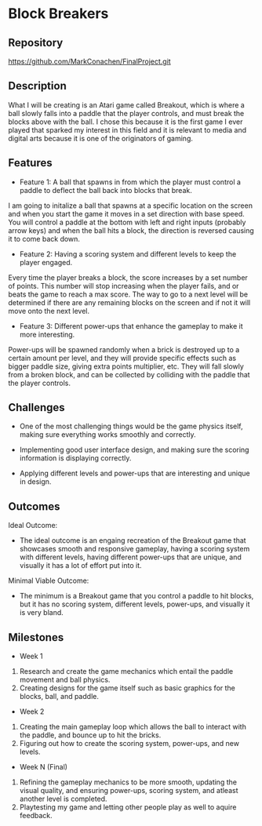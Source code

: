 # Block Breakers

## Repository
https://github.com/MarkConachen/FinalProject.git

## Description
What I will be creating is an Atari game called Breakout, which is where a ball slowly falls into a paddle that the player controls, and must break the blocks above with the ball. I chose this because it is the first game I ever played that sparked my interest in this field and it is relevant to media and digital arts because it is one of the originators of gaming.

## Features
- Feature 1:
  A ball that spawns in from which the player must control a paddle to deflect the ball back into blocks that break.

I am going to initalize a ball that spawns at a specific location on the screen and when you start the game it moves in a set direction with base speed. You will control a paddle at the bottom with left and right inputs (probably arrow keys) and when the ball hits a block, the direction is reversed causing it to come back down.

- Feature 2:
  Having a scoring system and different levels to keep the player engaged.

Every time the player breaks a block, the score increases by a set number of points. This number will stop increasing when the player fails, and or beats the game to reach a max score. The way to go to a next level will be determined if there are any remaining blocks on the screen and if not it will move onto the next level.

- Feature 3:
  Different power-ups that enhance the gameplay to make it more interesting.

Power-ups will be spawned randomly when a brick is destroyed up to a certain amount per level, and they will provide specific effects such as bigger paddle size, giving extra points multiplier, etc. They will fall slowly from a broken block, and can be collected by colliding with the paddle that the player controls.

## Challenges
- One of the most challenging things would be the game physics itself, making sure everything works smoothly and correctly.

- Implementing good user interface design, and making sure the scoring information is displaying correctly.

- Applying different levels and power-ups that are interesting and unique in design.

## Outcomes
Ideal Outcome:
- The ideal outcome is an engaing recreation of the Breakout game that showcases smooth and responsive gameplay, having a scoring system with different levels, having different power-ups that are unique, and visually it has a lot of effort put into it.

Minimal Viable Outcome:
- The minimum is a Breakout game that you control a paddle to hit blocks, but it has no scoring system, different levels, power-ups, and visually it is very bland.

## Milestones
- Week 1
1. Research and create the game mechanics which entail the paddle movement and ball physics.
2. Creating designs for the game itself such as basic graphics for the blocks, ball, and paddle.

- Week 2
1. Creating the main gameplay loop which allows the ball to interact with the paddle, and bounce up to hit the bricks.
2. Figuring out how to create the scoring system, power-ups, and new levels.

- Week N (Final)
1. Refining the gameplay mechanics to be more smooth, updating the visual quality, and ensuring power-ups, scoring system, and atleast another level is completed.
2. Playtesting my game and letting other people play as well to aquire feedback.
